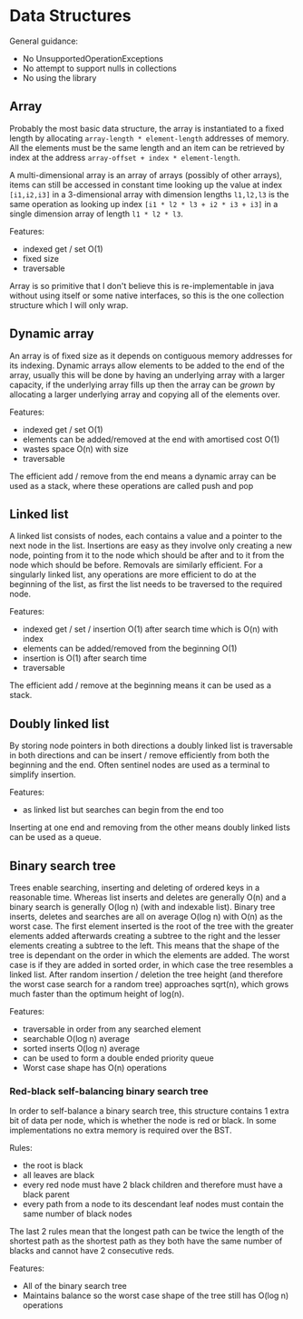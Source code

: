 # Data Structures

General guidance:
* No UnsupportedOperationExceptions
* No attempt to support nulls in collections
* No using the library

## Array

Probably the most basic data structure, the array is instantiated to a fixed length by allocating 
`array-length * element-length` addresses of memory. All the elements must be the same length and an item can be 
retrieved by index at the address `array-offset + index * element-length`.

A multi-dimensional array is an array of arrays (possibly of other arrays), items can still be accessed in constant time 
looking up the value at index `[i1,i2,i3]` in a 3-dimensional array with dimension lengths `l1,l2,l3` is the same 
operation as looking up index `[i1 * l2 * l3 + i2 * i3 + i3]` in a single dimension array of length `l1 * l2 * l3`.

Features:
* indexed get / set O(1)
* fixed size
* traversable

Array is so primitive that I don't believe this is re-implementable in java without using itself or some native 
interfaces, so this is the one collection structure which I will only wrap.


## Dynamic array

An array is of fixed size as it depends on contiguous memory addresses for its indexing. Dynamic arrays allow elements 
to be added to the end of the array, usually this will be done by having an underlying array with a larger capacity, if
the underlying array fills up then the array can be _grown_ by allocating a larger underlying array and copying all of 
the elements over.

Features:
* indexed get / set O(1)
* elements can be added/removed at the end with amortised cost O(1)
* wastes space O(n) with size
* traversable

The efficient add / remove from the end means a dynamic array can be used as a stack, where these operations are called 
push and pop


## Linked list

A linked list consists of nodes, each contains a value and a pointer to the next node in the list. Insertions are easy 
as they involve only creating a new node, pointing from it to the node which should be after and to it from the node 
which should be before. Removals are similarly efficient. For a singularly linked list, any operations are more 
efficient to do at the beginning of the list, as first the list needs to be traversed to the required node.

Features:
* indexed get / set / insertion O(1) after search time which is O(n) with index
* elements can be added/removed from the beginning O(1)
* insertion is O(1) after search time
* traversable

The efficient add / remove at the beginning means it can be used as a stack.


## Doubly linked list

By storing node pointers in both directions a doubly linked list is traversable in both directions and can be insert / 
remove efficiently from both the beginning and the end. Often sentinel nodes are used as a terminal to simplify insertion.

Features:
* as linked list but searches can begin from the end too

Inserting at one end and removing from the other means doubly linked lists can be used as a queue.


## Binary search tree

Trees enable searching, inserting and deleting of ordered keys in a reasonable time. Whereas list inserts and deletes
are generally O(n) and a binary search is generally O(log n) (with and indexable list). Binary tree inserts, deletes and 
searches are all on average O(log n) with O(n) as the worst case. The first element inserted is the root of the tree 
with the greater elements added afterwards creating a subtree to the right and the lesser elements creating a subtree to 
the left. This means that the shape of the tree is dependant on the order in which the elements are added. The worst
case is if they are added in sorted order, in which case the tree resembles a linked list. After random insertion / 
deletion the tree height (and therefore the worst case search for a random tree) approaches sqrt(n), which grows much 
faster than the optimum height of log(n).

Features:
* traversable in order from any searched element
* searchable O(log n) average
* sorted inserts O(log n) average
* can be used to form a double ended priority queue
* Worst case shape has O(n) operations


### Red-black self-balancing binary search tree

In order to self-balance a binary search tree, this structure contains 1 extra bit of data per node, which is whether 
the node is red or black. In some implementations no extra memory is required over the BST.

Rules:
* the root is black
* all leaves are black
* every red node must have 2 black children and therefore must have a black parent
* every path from a node to its descendant leaf nodes must contain the same number of black nodes 

The last 2 rules mean that the longest path can be twice the length of the shortest path as the shortest path as they 
both have the same number of blacks and cannot have 2 consecutive reds.

Features:
* All of the binary search tree
* Maintains balance so the worst case shape of the tree still has O(log n) operations
